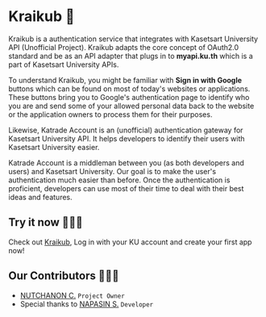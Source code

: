 # Kraikub 🦄
Kraikub is a authentication service that integrates with Kasetsart University API (Unofficial Project).
Kraikub adapts the core concept of OAuth2.0 standard and be as an API adapter that plugs in to **myapi.ku.th**
which is a part of Kasetsart University APIs.

To understand Kraikub, you might be familiar with **Sign in with Google** buttons which can be found on most of today's websites or applications. These buttons bring you to Google's authentication page to identify who you are and send some of your allowed personal data back to the website or the application owners to process them for their purposes.

Likewise, Katrade Account is an (unofficial) authentication gateway for Kasetsart University API. It helps developers to identify their users with Kasetsart University easier.

Katrade Account is a middleman between you (as both developers and users) and Kasetsart University. Our goal is to make the user's authentication much easier than before. Once the authentication is proficient, developers can use most of their time to deal with their best ideas and features.

## Try it now 🙋🏻‍♂️
Check out [Kraikub](https://kraikub.netlify.app), Log in with your KU account and create your first app now!

## Our Contributors 👩🏻‍💻
- [NUTCHANON C.](https://github.com/nutchanonc) `Project Owner`
- Special thanks to [NAPASIN S.](https://github.com/frankydesu) `Developer`



